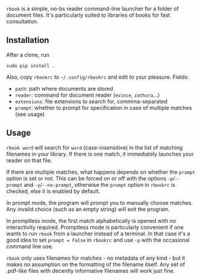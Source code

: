 `rbook` is a simple, no-bs reader command-line launcher for a folder of document files. It's particularly suited to libraries of books for fast consultation.

## Installation

After a clone, run

```
sudo pip install .
```

Also, copy `rbookrc` to `~/.config/rbookrc` and edit to your pleasure. Fields:

- `path`: path where documents are stored
- `reader`: command for document reader (`evince`, `zathura`...)
- `extensions`: file extensions to search for, commma-separated
- `prompt`: whether to prompt for specification in case of multiple matches (see usage)

## Usage

`rbook word` will search for `word` (case-insensitive) in the list of matching filenames in your library. If there is one match, it immediately launches your reader on that file. 

If there are multiple matches, what happens depends on whether the `prompt` option is set or not. This can be forced on or off with the options `-p`/`--prompt` and `-y`/`--no-prompt`, otherwise the `prompt` option in `rbookrc` is checked, else it is enabled by default.

In prompt mode, the program will prompt you to manually choose matches. Any invalid choice (such as an empty string) will exit the program.

In promptless mode, the first match alphabetically is opened with no interactivity required. Promptless mode is particularly convenient if one wants to run `rbook` from a launcher instead of a terminal. In that case it's a good idea to set `prompt = False` in `rbookrc` and use `-p` with the occasional command line use.

`rbook` only uses filenames for matches - no metadata of any kind - but it makes no assumption on the formatting of the filename itself. Any set of .pdf-like files with decently informative filenames will work just fine.
